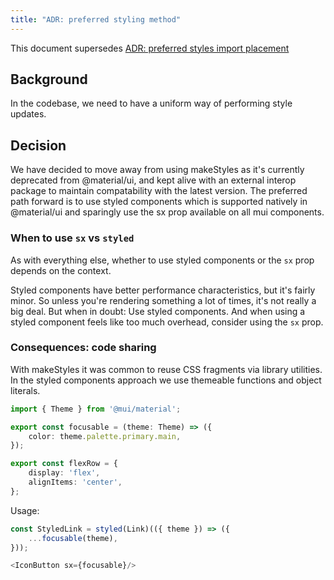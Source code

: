 ```yaml
---
title: "ADR: preferred styling method"
---
```


This document supersedes [ADR: preferred styles import placement](./deprecated/preferred-styles-import-placement.md)


## Background

In the codebase, we need to have a uniform way of performing style updates.

## Decision

We have decided to move away from using makeStyles as it's currently deprecated from @material/ui, and kept alive with an
external interop package to maintain compatability with the latest version. The preferred path forward is to use styled components which is
supported natively in @material/ui and sparingly use the sx prop available on all mui components.

### When to use `sx` vs `styled`

As with everything else, whether to use styled components or the `sx` prop depends on the context.

Styled components have better performance characteristics, but it's fairly minor. So unless you're rendering something a lot of times, it's not really a big deal. But when in doubt: Use styled components. And when using a styled component feels like too much overhead, consider using the `sx` prop.

### Consequences: code sharing

With makeStyles it was common to reuse CSS fragments via library utilities.
In the styled components approach we use themeable functions and object literals.

```ts
import { Theme } from '@mui/material';

export const focusable = (theme: Theme) => ({
    color: theme.palette.primary.main,
});

export const flexRow = {
    display: 'flex',
    alignItems: 'center',
};
```

Usage:
```ts
const StyledLink = styled(Link)(({ theme }) => ({
    ...focusable(theme),
}));

<IconButton sx={focusable}/>
```
